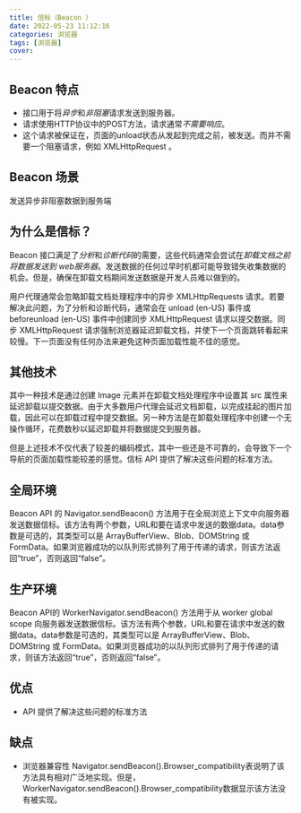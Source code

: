 ```yaml
---
title: 信标（Beacon ）
date: 2022-05-23 11:12:16
categories: 浏览器
tags: [浏览器]
cover: 
---
```

## Beacon  特点
- 接口用于将*异步*和*非阻塞*请求发送到服务器。
- 请求使用HTTP协议中的POST方法，请求通常*不需要响应*。
- 这个请求被保证在，页面的unload状态从发起到完成之前，被发送。而并不需要一个阻塞请求，例如 XMLHttpRequest 。
## Beacon  场景
发送异步非阻塞数据到服务端
## 为什么是信标？
Beacon 接口满足了*分析*和*诊断代码*的需要，这些代码通常会尝试在*卸载文档之前将数据发送到 web服务器*。发送数据的任何过早时机都可能导致错失收集数据的机会。但是，确保在卸载文档期间发送数据是开发人员难以做到的。

用户代理通常会忽略卸载文档处理程序中的异步 XMLHttpRequests 请求。若要解决此问题，为了分析和诊断代码，通常会在 unload (en-US) 事件或 beforeunload (en-US) 事件中创建同步 XMLHttpRequest 请求以提交数据。同步 XMLHttpRequest 请求强制浏览器延迟卸载文档，并使下一个页面跳转看起来较慢。下一页面没有任何办法来避免这种页面加载性能不佳的感觉。

## 其他技术

其中一种技术是通过创建 Image 元素并在卸载文档处理程序中设置其 src 属性来延迟卸载以提交数据。由于大多数用户代理会延迟文档卸载，以完成挂起的图片加载，因此可以在卸载过程中提交数据。另一种方法是在卸载处理程序中创建一个无操作循环，花费数秒以延迟卸载并将数据提交到服务器。

但是上述技术不仅代表了较差的编码模式，其中一些还是不可靠的，会导致下一个导航的页面加载性能较差的感觉。信标 API 提供了解决这些问题的标准方法。

## 全局环境

Beacon API 的 Navigator.sendBeacon() 方法用于在全局浏览上下文中向服务器发送数据信标。该方法有两个参数，URL和要在请求中发送的数据data。data参数是可选的，其类型可以是 ArrayBufferView、Blob、DOMString 或FormData。如果浏览器成功的以队列形式排列了用于传递的请求，则该方法返回“true”，否则返回“false”。

## 生产环境

Beacon API的 WorkerNavigator.sendBeacon() 方法用于从 worker global scope 向服务器发送数据信标。该方法有两个参数，URL和要在请求中发送的数据data。data参数是可选的，其类型可以是 ArrayBufferView、Blob、DOMString 或 FormData。如果浏览器成功的以队列形式排列了用于传递的请求，则该方法返回“true”，否则返回“false”。

## 优点
- API 提供了解决这些问题的标准方法

## 缺点 
- 浏览器兼容性
Navigator.sendBeacon().Browser_compatibility表说明了该方法具有相对广泛地实现。但是，WorkerNavigator.sendBeacon().Browser_compatibility数据显示该方法没有被实现。


